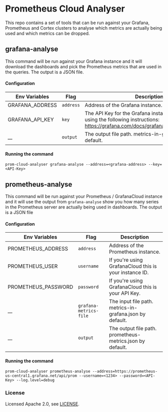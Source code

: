 # Prometheus Cloud Analyser

This repo contains a set of tools that can be run against your Grafana, Prometheus and Cortex clusters to analyse which metrics are actually being used and which metrics can be dropped.

## grafana-analyse 

This command will be run against your Grafana instance and it will download the dashboards and pick the Prometheus metrics that are used in the queries. The output is a JSON file.

#### Configuration

| Env Variables     | Flag      | Description                                                                                                   |
| ----------------- | --------- | ------------------------------------------------------------------------------------------------------------- |
| GRAFANA_ADDRESS    | `address` | Address of the Grafana instance.                                                              |
| GRAFANA_API_KEY    | `key`     | The API Key for the Grafana instance. Create a key using the following instructions: https://grafana.com/docs/grafana/latest/http_api/auth/ |
| __ | `output`      | The output file path. metrics-in-grafana.json by default.  |

#### Running the command

```
prom-cloud-analyser grafana-analyse --address=<grafana-address> --key=<API-Key>
```

## prometheus-analyse 

This command will be run against your Prometheus / GrafanaCloud instance and it will use the output from `grafana-analyse` show you how many series in the Prometheus server are actually being used in dashboards. The output is a JSON file

#### Configuration

| Env Variables     | Flag      | Description                                                                                                   |
| ----------------- | --------- | ------------------------------------------------------------------------------------------------------------- |
| PROMETHEUS_ADDRESS    | `address` | Address of the Prometheus  instance.                                                              |
| PROMETHEUS_USER    | `username`   |  If you're using GrafanaCloud this is your instance ID. |
| PROMETHEUS_PASSWORD    | `password`   |  If you're using GrafanaCloud this is your API Key. |
| __ | `grafana-metrics-file`      | The input file path. metrics-in-grafana.json by default.  |
| __ | `output`      | The output file path. prometheus-metrics.json by default.  |

#### Running the command

```
prom-cloud-analyser prometheus-analyse --address=https://prometheus-us-central1.grafana.net/api/prom --username=<1234> --password=<API-Key> --log.level=debug
```

### License

Licensed Apache 2.0, see [LICENSE](LICENSE).